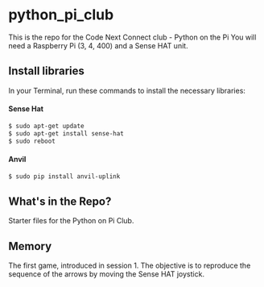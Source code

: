 # python_pi_club
This is the repo for the Code Next Connect club - Python on the Pi
You will need a Raspberry Pi (3, 4, 400) and a Sense HAT unit.

## Install libraries
In your Terminal, run these commands to install the necessary libraries:

#### Sense Hat
```bash
$ sudo apt-get update
$ sudo apt-get install sense-hat
$ sudo reboot

```
#### Anvil
```bash
$ sudo pip install anvil-uplink

```

## What's in the Repo?
Starter files for the Python on Pi Club. 

## Memory
The first game, introduced in session 1. The objective is to reproduce the sequence of the arrows by moving the Sense HAT joystick. 

